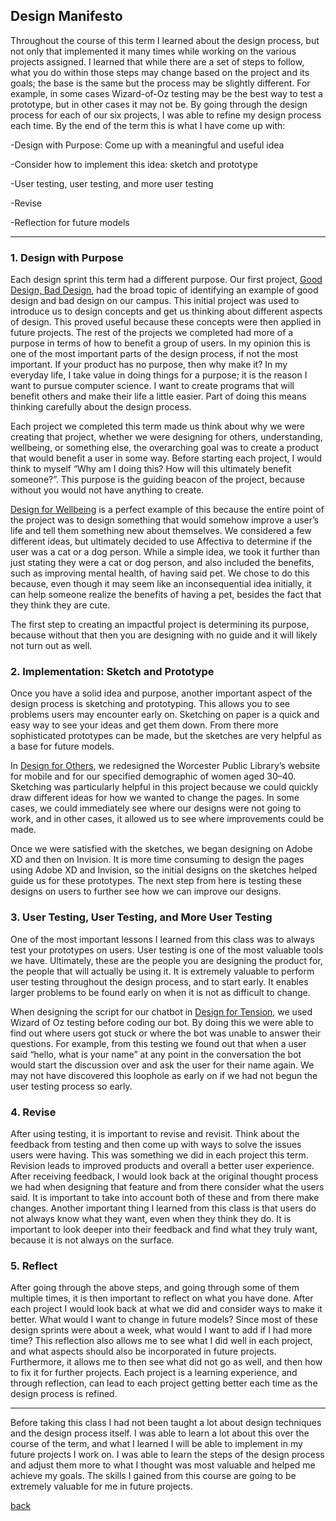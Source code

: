 ## Design Manifesto

Throughout the course of this term I learned about the design process, but not only that implemented it many times while working on the various projects assigned. I learned that while there are a set of steps to follow, what you do within those steps may change based on the project and its goals; the base is the same but the process may be slightly different. For example, in some cases Wizard-of-Oz testing may be the best way to test a prototype, but in other cases it may not be. By going through the design process for each of our six projects, I was able to refine my design process each time. By the end of the term this is what I have come up with:

-Design with Purpose: Come up with a meaningful and useful idea

-Consider how to implement this idea: sketch and prototype

-User testing, user testing, and more user testing

-Revise

-Reflection for future models

---

### 1. Design with Purpose
Each design sprint this term had a different purpose. Our first project, [Good Design, Bad Design](GoodBad.md), had the broad topic of identifying an example of good design and bad design on our campus. This initial project was used to introduce us to design concepts and get us thinking about different aspects of design. This proved useful because these concepts were then applied in future projects. The rest of the projects we completed had more of a purpose in terms of how to benefit a group of users. In my opinion this is one of the most important parts of the design process, if not the most important. If your product has no purpose, then why make it? In my everyday life, I take value in doing things for a purpose; it is the reason I want to pursue computer science. I want to create programs that will benefit others and make their life a little easier. Part of doing this means thinking carefully about the design process. 

Each project we completed this term made us think about why we were creating that project, whether we were designing for others, understanding, wellbeing, or something else, the overarching goal was to create a product that would benefit a user in some way. Before starting each project, I would think to myself “Why am I doing this? How will this ultimately benefit someone?”. This purpose is the guiding beacon of the project, because without you would not have anything to create. 

[Design for Wellbeing](WellBeing.md) is a perfect example of this because the entire point of the project was to design something that would somehow improve a user’s life and tell them something new about themselves. We considered a few different ideas, but ultimately decided to use Affectiva to determine if the user was a cat or a dog person. While a simple idea, we took it further than just stating they were a cat or dog person, and also included the benefits, such as improving mental health, of having said pet. We chose to do this because, even though it may seem like an inconsequential idea initially, it can help someone realize the benefits of having a pet, besides the fact that they think they are cute. 

The first step to creating an impactful project is determining its purpose, because without that then you are designing with no guide and it will likely not turn out as well.

### 2. Implementation: Sketch and Prototype
Once you have a solid idea and purpose, another important aspect of the design process is sketching and prototyping. This allows you to see problems users may encounter early on. Sketching on paper is a quick and easy way to see your ideas and get them down. From there more sophisticated prototypes can be made, but the sketches are very helpful as a base for future models.

In [Design for Others](Others.md), we redesigned the Worcester Public Library’s website for mobile and for our specified demographic of women aged 30–40. Sketching was particularly helpful in this project because we could quickly draw different ideas for how we wanted to change the pages. In some cases, we could immediately see where our designs were not going to work, and in other cases, it allowed us to see where improvements could be made. 

Once we were satisfied with the sketches, we began designing on Adobe XD and then on Invision. It is more time consuming to design the pages using Adobe XD and Invision, so the initial designs on the sketches helped guide us for these prototypes. The next step from here is testing these designs on users to further see how we can improve our designs.

### 3. User Testing, User Testing, and More User Testing
One of the most important lessons I learned from this class was to always test your prototypes on users. User testing is one of the most valuable tools we have. Ultimately, these are the people you are designing the product for, the people that will actually be using it. It is extremely valuable to perform user testing throughout the design process, and to start early. It enables larger problems to be found early on when it is not as difficult to change. 

When designing the script for our chatbot in [Design for Tension](Tension.md), we used Wizard of Oz testing before coding our bot. By doing this we were able to find out where users got stuck or where the bot was unable to answer their questions. For example, from this testing we found out that when a user said “hello, what is your name” at any point in the conversation the bot would start the discussion over and ask the user for their name again. We may not have discovered this loophole as early on if we had not begun the user testing process so early. 

### 4. Revise
After using testing, it is important to revise and revisit. Think about the feedback from testing and then come up with ways to solve the issues users were having. This was something we did in each project this term. Revision leads to improved products and overall a better user experience. 
After receiving feedback, I would look back at the original thought process we had when designing that feature and from there consider what the users said. It is important to take into account both of these and from there make changes. Another important thing I learned from this class is that users do not always know what they want, even when they think they do. It is important to look deeper into their feedback and find what they truly want, because it is not always on the surface.

### 5. Reflect
After going through the above steps, and going through some of them multiple times, it is then important to reflect on what you have done. After each project I would look back at what we did and consider ways to make it better. What would I want to change in future models? Since most of these design sprints were about a week, what would I want to add if I had more time? This reflection also allows me to see what I did well in each project, and what aspects should also be incorporated in future projects. Furthermore, it allows me to then see what did not go as well, and then how to fix it for further projects. Each project is a learning experience, and through reflection, can lead to each project getting better each time as the design process is refined.


---

Before taking this class I had not been taught a lot about design techniques and the design process itself. I was able to learn a lot about this over the course of the term, and what I learned I will be able to implement in my future projects I work on. I was able to learn the steps of the design process and adjust them more to what I thought was most valuable and helped me achieve my goals. The skills I gained from this course are going to be extremely valuable for me in future projects.


[back](index.md)
